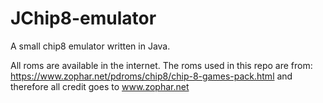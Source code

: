 # JChip8-emulator

A small chip8 emulator written in Java.


All roms are available in the internet.
The roms used in this repo are from:
https://www.zophar.net/pdroms/chip8/chip-8-games-pack.html
and therefore all credit goes to www.zophar.net
